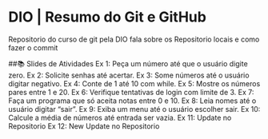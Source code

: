 # DIO | Resumo do Git e GitHub

Repositorio do curso de git pela DIO
fala sobre os Repositorio locais e como fazer o commit

##📚 Slides de Atividades
Ex 1: Peça um número até que o usuário digite zero.
Ex 2: Solicite senhas até acertar.
Ex 3: Some números até o usuário digitar negativo.
Ex 4: Conte de 1 até 10 com while.
Ex 5: Mostre os números pares entre 1 e 20.
Ex 6: Verifique tentativas de login com limite de 3.
Ex 7: Faça um programa que só aceita notas entre 0 e 10.
Ex 8: Leia nomes até o usuário digitar “sair”.
Ex 9: Exiba um menu até o usuário escolher sair.
Ex 10: Calcule a média de números até entrada ser vazia.
Ex 11: Update no Repositorio
Ex 12: New Update no Repositorio
